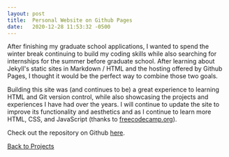 ```yaml
---
layout: post
title:  Personal Website on Github Pages
date:   2020-12-28 11:53:32 -0500
---
```


After finishing my graduate school applications, I wanted to spend the winter break continuing to build my coding skills while also searching for internships for the summer before graduate school. After learning about Jekyll's static sites in Markdown / HTML and the hosting offered by Github Pages, I thought it would be the perfect way to combine those two goals. 

Building this site was (and continues to be) a great experience to learning HTML and Git version control, while also showcasing the projects and experiences I have had over the years. I will continue to update the site to improve its functionality and aesthetics and as I continue to learn more HTML, CSS, and JavaScript (thanks to [freecodecamp.org](freecodecamp.org)).

Check out the repository on Github [here](https://github.com/joffman27/joffman27.github.io).



[Back to Projects](/#projects)